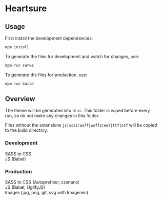 # Heartsure

## Usage

First install the development dependencies:

```bash
npm install
```

To generate the files for development and watch for changes, use:

```bash
npm run serve
```

To generate the files for production, use:

```bash
npm run build
```

## Overview

The theme will be generated into `dist`. This folder is wiped before every run, so do not make any changes in this folder.

Files without the extensions `js|scss|woff|woff2|eot|ttf|otf` will be copied to the build directory.

### Development

SASS to CSS  
JS (Babel)

### Production

SASS to CSS (Autoprefixer, cssnano)  
JS (Babel, UglifyJS)  
Images (jpg, png, gif, svg with Imagemin)
